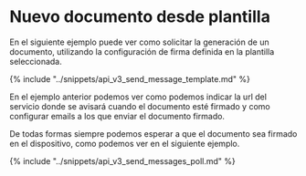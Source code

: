 # Nuevo documento desde plantilla

En el siguiente ejemplo puede ver como solicitar la generación de un documento, utilizando la configuración de firma definida en la plantilla seleccionada.

{% include "../snippets/api_v3_send_message_template.md" %}

En el ejemplo anterior podemos ver como podemos indicar la url del servicio donde se avisará cuando el documento esté firmado y como configurar emails a los que enviar el documento firmado.

De todas formas siempre podemos esperar a que el documento sea firmado en el dispositivo, como podemos ver en el siguiente ejemplo.

{% include "../snippets/api_v3_send_messages_poll.md" %}